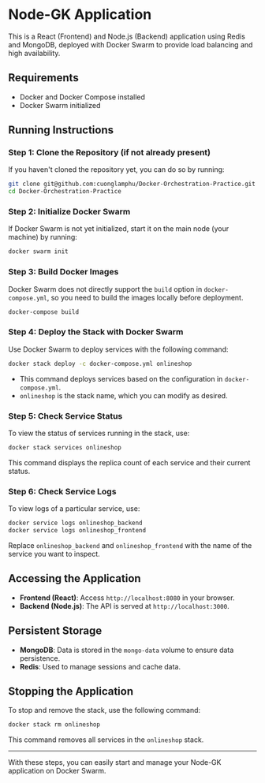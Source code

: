 
# Node-GK Application

This is a React (Frontend) and Node.js (Backend) application using Redis and MongoDB, deployed with Docker Swarm to provide load balancing and high availability.

## Requirements

- Docker and Docker Compose installed
- Docker Swarm initialized

## Running Instructions

### Step 1: Clone the Repository (if not already present)

If you haven't cloned the repository yet, you can do so by running:

```bash
git clone git@github.com:cuonglamphu/Docker-Orchestration-Practice.git
cd Docker-Orchestration-Practice
```

### Step 2: Initialize Docker Swarm

If Docker Swarm is not yet initialized, start it on the main node (your machine) by running:

```bash
docker swarm init
```

### Step 3: Build Docker Images

Docker Swarm does not directly support the `build` option in `docker-compose.yml`, so you need to build the images locally before deployment.

```bash
docker-compose build
```

### Step 4: Deploy the Stack with Docker Swarm

Use Docker Swarm to deploy services with the following command:

```bash
docker stack deploy -c docker-compose.yml onlineshop
```

- This command deploys services based on the configuration in `docker-compose.yml`.
- `onlineshop` is the stack name, which you can modify as desired.

### Step 5: Check Service Status

To view the status of services running in the stack, use:

```bash
docker stack services onlineshop
```

This command displays the replica count of each service and their current status.

### Step 6: Check Service Logs

To view logs of a particular service, use:

```bash
docker service logs onlineshop_backend
docker service logs onlineshop_frontend
```

Replace `onlineshop_backend` and `onlineshop_frontend` with the name of the service you want to inspect.

## Accessing the Application

- **Frontend (React)**: Access `http://localhost:8080` in your browser.
- **Backend (Node.js)**: The API is served at `http://localhost:3000`.

## Persistent Storage

- **MongoDB**: Data is stored in the `mongo-data` volume to ensure data persistence.
- **Redis**: Used to manage sessions and cache data.

## Stopping the Application

To stop and remove the stack, use the following command:

```bash
docker stack rm onlineshop
```

This command removes all services in the `onlineshop` stack.

---

With these steps, you can easily start and manage your Node-GK application on Docker Swarm.
